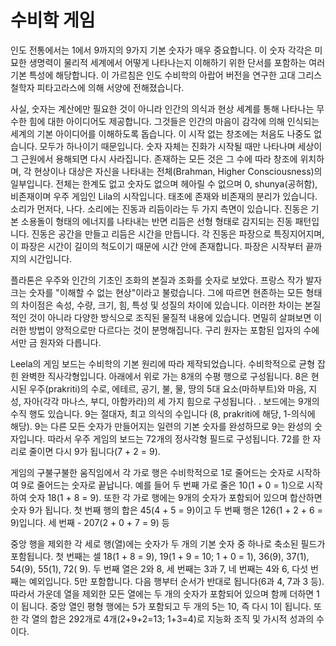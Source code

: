 # 수비학 게임

인도 전통에서는 1에서 9까지의 9가지 기본 숫자가 매우 중요합니다. 이 숫자 각각은 미묘한 생명력이 물리적 세계에서 어떻게 나타나는지 이해하기 위한 단서를 포함하는 여러 기본 특성에 해당합니다. 이 가르침은 인도 수비학의 아랍어 버전을 연구한 고대 그리스 철학자 피타고라스에 의해 서양에 전해졌습니다.

사실, 숫자는 계산에만 필요한 것이 아니라 인간의 의식과 현상 세계를 통해 나타나는 무수한 힘에 대한 아이디어도 제공합니다. 그것들은 인간의 마음이 감각에 의해 인식되는 세계의 기본 아이디어를 이해하도록 돕습니다. 이 시작 없는 창조에는 처음도 나중도 없습니다. 모두가 하나이기 때문입니다. 숫자 자체는 진화가 시작될 때만 나타나며 세상이 그 근원에서 용해되면 다시 사라집니다. 존재하는 모든 것은 그 수에 따라 창조에 위치하며, 각 현상이나 대상은 자신을 나타내는 전체(Brahman, Higher Consciousness)의 일부입니다. 전체는 한계도 없고 숫자도 없으며 헤아릴 수 없으며 0, shunya(공허함), 비존재이며 우주 게임인 Lila의 시작입니다. 태초에 존재와 비존재의 분리가 있습니다. 소리가 먼저다, 나다. 소리에는 진동과 리듬이라는 두 가지 측면이 있습니다. 진동은 기본 소용돌이 형태의 에너지를 나타내는 반면 리듬은 선형 형태로 감지되는 진동 패턴입니다. 진동은 공간을 만들고 리듬은 시간을 만듭니다. 각 진동은 파장으로 특징지어지며, 이 파장은 시간이 길이의 척도이기 때문에 시간 안에 존재합니다. 파장은 시작부터 끝까지의 시간입니다.

플라톤은 우주와 인간의 기초인 조화의 본질과 조화를 숫자로 보았다. 프랑스 작가 발자크는 숫자를 "이해할 수 없는 현상"이라고 불렀습니다. 그에 따르면 현존하는 모든 형태의 차이점은 속성, 수량, 크기, 힘, 특성 및 성질의 차이에 있습니다. 이러한 차이는 본질적인 것이 아니라 다양한 방식으로 조직된 물질적 내용에 있습니다. 면밀히 살펴보면 이러한 방법이 양적으로만 다르다는 것이 분명해집니다. 구리 원자는 포함된 입자의 수에서만 금 원자와 다릅니다.

Leela의 게임 보드는 수비학의 기본 원리에 따라 제작되었습니다. 수비학적으로 균형 잡힌 완벽한 직사각형입니다. 아래에서 위로 가는 8개의 수평 행으로 구성됩니다. 8은 현시된 우주(prakriti)의 수로, 에테르, 공기, 불, 물, 땅의 5대 요소(마하부트)와 마음, 지성, 자아(각각 마나스, 부디, 아함카라)의 세 가지 힘으로 구성됩니다. . 보드에는 9개의 수직 행도 있습니다. 9는 절대자, 최고 의식의 수입니다 (8, prakriti에 해당, 1-의식에 해당). 9는 다른 모든 숫자가 만들어지는 일련의 기본 숫자를 완성하므로 9는 완성의 숫자입니다. 따라서 우주 게임의 보드는 72개의 정사각형 필드로 구성됩니다. 72를 한 자리로 줄이면 다시 9가 됩니다(7 + 2 = 9).

게임의 구불구불한 움직임에서 각 가로 행은 수비학적으로 1로 줄어드는 숫자로 시작하여 9로 줄어드는 숫자로 끝납니다. 예를 들어 두 번째 가로 줄은 10(1 + 0 = 1)으로 시작하여 숫자 18(1 + 8 = 9). 또한 각 가로 행에는 9개의 숫자가 포함되어 있으며 합산하면 숫자 9가 됩니다. 첫 번째 행의 합은 45(4 + 5 = 9)이고 두 번째 행은 126(1 + 2 + 6 = 9)입니다. 세 번째 - 207(2 + 0 + 7 = 9) 등

중앙 행을 제외한 각 세로 행(열)에는 숫자가 두 개의 기본 숫자 중 하나로 축소된 필드가 포함됩니다. 첫 번째는 셀 18(1 + 8 = 9), 19(1 + 9 = 10; 1 + 0 = 1), 36(9), 37(1), 54(9), 55(1), 72( 9). 두 번째 열은 2와 8, 세 번째는 3과 7, 네 번째는 4와 6, 다섯 번째는 예외입니다. 5만 포함합니다. 다음 행부터 순서가 반대로 됩니다(6과 4, 7과 3 등). 따라서 가운데 열을 제외한 모든 열에는 두 개의 숫자가 포함되어 있으며 함께 더하면 1이 됩니다. 중앙 열인 평형 행에는 5가 포함되고 두 개의 5는 10, 즉 다시 1이 됩니다. 또한 각 열의 합은 292개로 4개(2+9+2=13; 1+3=4)로 지능화 조직 및 가시적 성과의 수이다.
